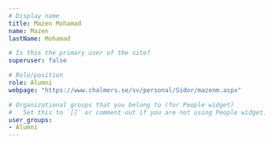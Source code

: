 ```yaml
---
# Display name
title: Mazen Mohamad
name: Mazen
lastName: Mohamad

# Is this the primary user of the site?
superuser: false

# Role/position
role: Alumni
webpage: "https://www.chalmers.se/sv/personal/Sidor/mazenm.aspx"

# Organizational groups that you belong to (for People widget)
#   Set this to `[]` or comment out if you are not using People widget.
user_groups:
- Alumni
---
```

